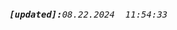 <footer>
<br>
<br>
<br>
<br>
<pre style="text-align:right;">
<i><b>[updated]:</b>08.22.2024  11:54:33</i>
</pre>
</footer>

